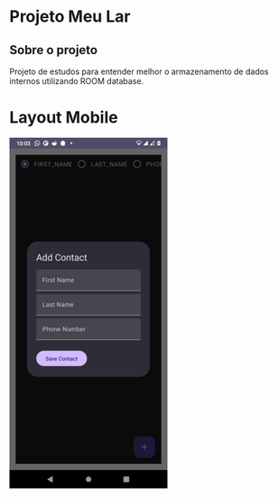 # Projeto Meu Lar

## Sobre o projeto
Projeto de estudos para entender melhor o armazenamento de dados internos utilizando ROOM database.

# Layout Mobile
![Mobile 1](room_compose.png)